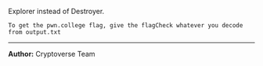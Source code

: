 Explorer instead of Destroyer.

`To get the pwn.college flag, give the flagCheck whatever you decode from output.txt`

---
**Author:** Cryptoverse Team